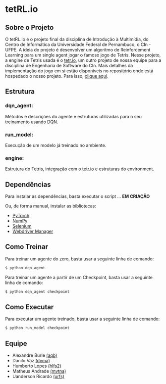 # tetRL.io

## Sobre o Projeto

O tetRL.io é o projeto final da disciplina de Introdução à Multimídia, do Centro de Informática da Universidade Federal de Pernambuco, o CIn - UFPE. A ideia do projeto é desenvolver um algoritmo de Reinforcement Learning para um single agent jogar o famoso jogo de Tetris.
Nesse projeto, a engine de Tetris usada é o [tetr.io](https://uandersonricardo.github.io/tetr.io/), um outro projeto de nossa equipe para a disciplina de Engenharia de Software do CIn. Mais detalhes da implementação do jogo em si estão disponíveis no repositório onde está hospedado o nosso projeto. Para isso, [clique aqui](https://github.com/uandersonricardo/tetr.io).

## Estrutura
### dqn_agent: 
Métodos e descrições do agente e estruturas utilizadas para o seu treinamento usando DQN.

### run_model:
Execução de um modelo já treinado no ambiente.

### engine:
Estrutura do Tetris, integração com o [tetr.io](https://uandersonricardo.github.io/tetr.io/) e estruturas do environment.

## Dependências 
Para instalar as dependências, basta executar o script ... **EM CRIAÇÃO**

Ou, de forma manual, instalar as bibliotecas:
- [PyTorch](https://pytorch.org/).
- [NumPy](https://anaconda.org/anaconda/numpy)
- [Selenium](https://selenium-python.readthedocs.io/)
- [Webdriver Manager](https://github.com/SergeyPirogov/webdriver_manager)

## Como Treinar
Para treinar um agente do zero, basta usar a seguinte linha de comando:
~~~bash
$ python dqn_agent
~~~
Para treinar um agente a partir de um Checkpoint, basta usar a seguinte linha de comando:
~~~bash
$ python dqn_agent checkpoint
~~~

## Como Executar
Para executar um agente treinado, basta usar a seguinte linha de comando:
~~~bash
$ python run_model checkpoint
~~~

## Equipe 
- Alexandre Burle    [(aqb)](https://github.com/aqb)
- Danilo Vaz         [(dvma)](https://github.com/danilovazm)
- Humberto Lopes     [(hlfs2)](https://github.com/humbertobz26)
- Matheus Andrade    [(mvtna)](https://github.com/matheusvtna)
- Uanderson Ricardo  [(urfs)](https://github.com/uandersonricardo)
